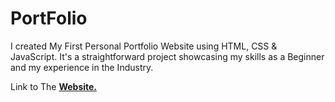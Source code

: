 # PortFolio

I created My First Personal Portfolio Website using HTML, CSS & JavaScript. It's a straightforward project showcasing my skills as a Beginner and my experience in the Industry. 

Link to The <a href="https://pratham-d14.github.io/PortFolio.github.io/"><b>Website.</b></a>
